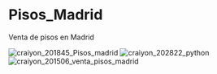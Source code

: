 # Pisos_Madrid
Venta de pisos en Madrid



![craiyon_201845_Pisos_madrid](https://user-images.githubusercontent.com/98030137/234825461-1fc45eb3-0a09-484e-ac84-1282f7209a42.png)
![craiyon_202822_python](https://user-images.githubusercontent.com/98030137/234827222-c68ed33e-7320-4206-a680-491f4e8defd9.png)
![craiyon_201506_venta_pisos_madrid](https://user-images.githubusercontent.com/98030137/234825470-cb87e709-ca88-4820-8bc6-b726e7cc6b51.png)
